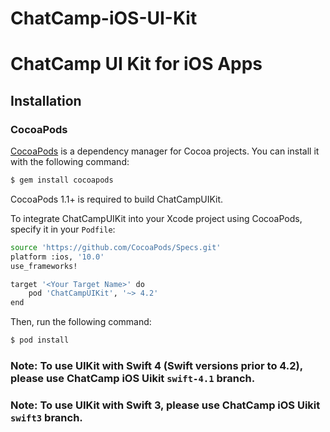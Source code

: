 # ChatCamp-iOS-UI-Kit
# ChatCamp UI Kit for iOS Apps
## Installation
### CocoaPods
[CocoaPods] is a dependency manager for Cocoa projects. You can install it with the following command:

```sh
$ gem install cocoapods
```
CocoaPods 1.1+ is required to build ChatCampUIKit.

To integrate ChatCampUIKit into your Xcode project using CocoaPods, specify it in your `Podfile`:

```sh
source 'https://github.com/CocoaPods/Specs.git'
platform :ios, '10.0'
use_frameworks!

target '<Your Target Name>' do
    pod 'ChatCampUIKit', '~> 4.2'
end
```
Then, run the following command:

```sh
$ pod install
```

### Note: To use UIKit with Swift 4 (Swift versions prior to 4.2), please use ChatCamp iOS Uikit `swift-4.1` branch.

### Note: To use UIKit with Swift 3, please use ChatCamp iOS Uikit `swift3` branch.

[CocoaPods]: <https://cocoapods.org/>
